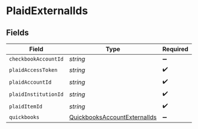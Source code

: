 # PlaidExternalIds


## Fields

| Field                                                                               | Type                                                                                | Required                                                                            | Description                                                                         |
| ----------------------------------------------------------------------------------- | ----------------------------------------------------------------------------------- | ----------------------------------------------------------------------------------- | ----------------------------------------------------------------------------------- |
| `checkbookAccountId`                                                                | *string*                                                                            | :heavy_minus_sign:                                                                  | N/A                                                                                 |
| `plaidAccessToken`                                                                  | *string*                                                                            | :heavy_check_mark:                                                                  | N/A                                                                                 |
| `plaidAccountId`                                                                    | *string*                                                                            | :heavy_check_mark:                                                                  | N/A                                                                                 |
| `plaidInstitutionId`                                                                | *string*                                                                            | :heavy_check_mark:                                                                  | N/A                                                                                 |
| `plaidItemId`                                                                       | *string*                                                                            | :heavy_check_mark:                                                                  | N/A                                                                                 |
| `quickbooks`                                                                        | [QuickbooksAccountExternalIds](../../models/shared/quickbooksaccountexternalids.md) | :heavy_minus_sign:                                                                  | N/A                                                                                 |